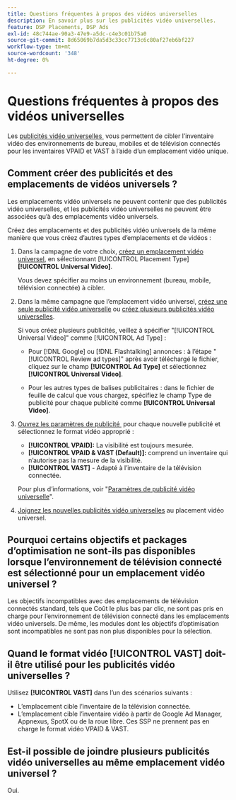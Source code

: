 ```yaml
---
title: Questions fréquentes à propos des vidéos universelles
description: En savoir plus sur les publicités vidéo universelles.
feature: DSP Placements, DSP Ads
exl-id: 48c744ae-90a3-47e9-a5dc-c4e3c01b75a0
source-git-commit: 8d65069b7da5d3c33cc7713c6c80af27eb6bf227
workflow-type: tm+mt
source-wordcount: '348'
ht-degree: 0%

---
```


# Questions fréquentes à propos des vidéos universelles

Les [&#x200B; publicités vidéo universelles &#x200B;](/help/dsp/campaign-management/ads/ad-about.md#ad-types) vous permettent de cibler l’inventaire vidéo des environnements de bureau, mobiles et de télévision connectés pour les inventaires VPAID et VAST à l’aide d’un emplacement vidéo unique.

## Comment créer des publicités et des emplacements de vidéos universels ?

Les emplacements vidéo universels ne peuvent contenir que des publicités vidéo universelles, et les publicités vidéo universelles ne peuvent être associées qu’à des emplacements vidéo universels.

Créez des emplacements et des publicités vidéo universels de la même manière que vous créez d’autres types d’emplacements et de vidéos :

1. Dans la campagne de votre choix, [créez un emplacement vidéo universel](/help/dsp/campaign-management/placements/placement-create.md), en sélectionnant [!UICONTROL Placement Type] **[!UICONTROL Universal Video]**.

   Vous devez spécifier au moins un environnement (bureau, mobile, télévision connectée) à cibler.

1. Dans la même campagne que l’emplacement vidéo universel, [créez une seule publicité vidéo universelle](/help/dsp/campaign-management/ads/ad-create.md) ou [créez plusieurs publicités vidéo universelles](/help/dsp/campaign-management/ads/ad-create-multiple.md).

   Si vous créez plusieurs publicités, veillez à spécifier &quot;[!UICONTROL Universal Video]&quot; comme [!UICONTROL Ad Type] :

   * Pour [!DNL Google] ou [!DNL Flashtalking] annonces : à l’étape &quot;[!UICONTROL Review ad types]&quot; après avoir téléchargé le fichier, cliquez sur le champ **[!UICONTROL Ad Type]** et sélectionnez **[!UICONTROL Universal Video]**.

   * Pour les autres types de balises publicitaires : dans le fichier de feuille de calcul que vous chargez, spécifiez le champ Type de publicité pour chaque publicité comme **[!UICONTROL Universal Video]**.

1. [Ouvrez les paramètres de publicité &#x200B;](/help/dsp/campaign-management/ads/ad-edit.md) pour chaque nouvelle publicité et sélectionnez le format vidéo approprié :

   * **[!UICONTROL VPAID]:** La visibilité est toujours mesurée.
   * **[!UICONTROL VPAID & VAST (Default)]:** comprend un inventaire qui n’autorise pas la mesure de la visibilité.
   * **[!UICONTROL VAST]** - Adapté à l’inventaire de la télévision connectée.

   Pour plus d’informations, voir &quot;[Paramètres de publicité vidéo universelle](/help/dsp/campaign-management/ads/ad-settings-universal-video.md)&quot;.

1. [Joignez les nouvelles publicités vidéo universelles](/help/dsp/campaign-management/ads/ad-attach-to-placement.md) au placement vidéo universel.

## Pourquoi certains objectifs et packages d’optimisation ne sont-ils pas disponibles lorsque l’environnement de télévision connecté est sélectionné pour un emplacement vidéo universel ?

Les objectifs incompatibles avec des emplacements de télévision connectés standard, tels que Coût le plus bas par clic, ne sont pas pris en charge pour l’environnement de télévision connecté dans les emplacements vidéo universels. De même, les modules dont les objectifs d’optimisation sont incompatibles ne sont pas non plus disponibles pour la sélection.

## Quand le format vidéo **[!UICONTROL VAST]** doit-il être utilisé pour les publicités vidéo universelles ?

Utilisez **[!UICONTROL VAST]** dans l’un des scénarios suivants :

* L’emplacement cible l’inventaire de la télévision connectée.
* L’emplacement cible l’inventaire vidéo à partir de Google Ad Manager, Appnexus, SpotX ou de la roue libre. Ces SSP ne prennent pas en charge le format vidéo VPAID &amp; VAST.

## Est-il possible de joindre plusieurs publicités vidéo universelles au même emplacement vidéo universel ?

Oui.
